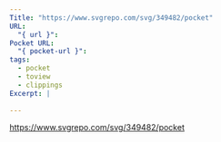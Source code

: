 ```yaml
---
Title: "https://www.svgrepo.com/svg/349482/pocket"
URL:
  "{ url }": 
Pocket URL:
  "{ pocket-url }": 
tags:
  - pocket
  - toview
  - clippings
Excerpt: |
  
---
```




https://www.svgrepo.com/svg/349482/pocket

